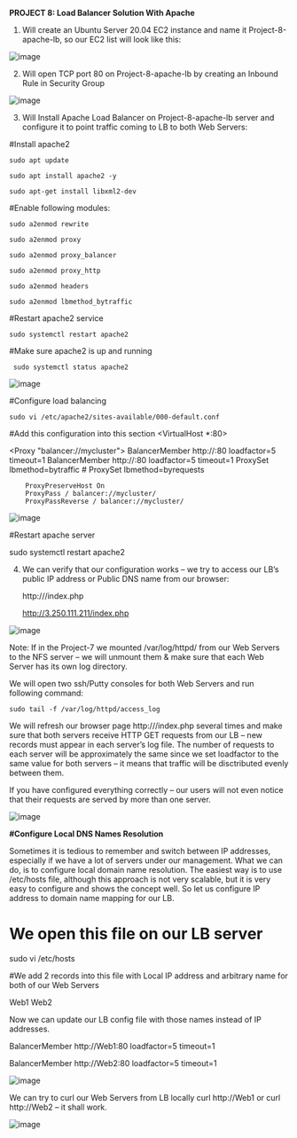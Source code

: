 **PROJECT 8: Load Balancer Solution With Apache**

1. Will create an Ubuntu Server 20.04 EC2 instance and name it Project-8-apache-lb, so our EC2 list will look like this:

![image](https://user-images.githubusercontent.com/67065306/135689094-bb3ed4fe-8d60-46b5-a484-2a602d7e74b9.png)

2. Will open TCP port 80 on Project-8-apache-lb by creating an Inbound Rule in Security Group

  ![image](https://user-images.githubusercontent.com/67065306/135689301-0d1c6871-1ebc-4974-a1b0-0ea4d5f05fd2.png)
  
3. Will Install Apache Load Balancer on Project-8-apache-lb server and configure it to point traffic coming to LB to both Web Servers:

#Install apache2

    sudo apt update

    sudo apt install apache2 -y

    sudo apt-get install libxml2-dev


#Enable following modules:

    sudo a2enmod rewrite

    sudo a2enmod proxy

    sudo a2enmod proxy_balancer
  
    sudo a2enmod proxy_http
  
    sudo a2enmod headers
  
    sudo a2enmod lbmethod_bytraffic

#Restart apache2 service

    sudo systemctl restart apache2
    
#Make sure apache2 is up and running

     sudo systemctl status apache2

![image](https://user-images.githubusercontent.com/67065306/135691704-f4a8fb3a-90ca-489c-9bc8-7371c2fcce9a.png)

#Configure load balancing

    sudo vi /etc/apache2/sites-available/000-default.conf

#Add this configuration into this section <VirtualHost *:80>  </VirtualHost>

<Proxy "balancer://mycluster">
               BalancerMember http://<WebServer1-Private-IP-Address>:80 loadfactor=5 timeout=1
               BalancerMember http://<WebServer2-Private-IP-Address>:80 loadfactor=5 timeout=1
               ProxySet lbmethod=bytraffic
               # ProxySet lbmethod=byrequests
        </Proxy>

        ProxyPreserveHost On
        ProxyPass / balancer://mycluster/
        ProxyPassReverse / balancer://mycluster/
  
![image](https://user-images.githubusercontent.com/67065306/135692456-9c8f121f-c9e4-4414-9da2-c1a160cf0e3a.png)

#Restart apache server

   sudo systemctl restart apache2
  
4. We can verify that our configuration works – we try to access our LB’s public IP address or Public DNS name from our browser:
  
     http://<Load-Balancer-Public-IP-Address-or-Public-DNS-Name>/index.php
  
     http://3.250.111.211/index.php

![image](https://user-images.githubusercontent.com/67065306/135692816-dec80f9c-01c6-46ee-baa3-9df85fed5f8b.png)


Note: If in the Project-7 we mounted /var/log/httpd/ from our Web Servers to the NFS server – we will unmount them & make sure that each Web Server has its own log directory.

We will open two ssh/Putty consoles for both Web Servers and run following command:

    sudo tail -f /var/log/httpd/access_log
  
We will refresh our browser page http://<Load-Balancer-Public-IP-Address-or-Public-DNS-Name>/index.php several times and make sure that both servers receive HTTP GET requests from our LB – new records must appear in each server’s log file. The number of requests to each server will be approximately the same since we set loadfactor to the same value for both servers – it means that traffic will be disctributed evenly between them.

If you have configured everything correctly – our users will not even notice that their requests are served by more than one server.
  
![image](https://user-images.githubusercontent.com/67065306/135694502-366b487a-6ee8-49e9-9f07-ae9e7b1cdc4c.png)

**#Configure Local DNS Names Resolution**

Sometimes it is tedious to remember and switch between IP addresses, especially if we have a lot of servers under our management.
What we can do, is to configure local domain name resolution. The easiest way is to use /etc/hosts file, although this approach is not very scalable, but it is very easy to configure and shows the concept well. So let us configure IP address to domain name mapping for our LB.

# We open this file on our LB server

sudo vi /etc/hosts

#We add 2 records into this file with Local IP address and arbitrary name for both of our Web Servers

<WebServer1-Private-IP-Address> Web1
<WebServer2-Private-IP-Address> Web2

Now we can update our LB config file with those names instead of IP addresses.

   BalancerMember http://Web1:80 loadfactor=5 timeout=1
  
   BalancerMember http://Web2:80 loadfactor=5 timeout=1

![image](https://user-images.githubusercontent.com/67065306/135694940-338b8429-46d5-4b2d-ad81-67f0d05393f0.png)


 We  can try to curl our Web Servers from LB locally curl http://Web1 or curl http://Web2 – it shall work.

![image](https://user-images.githubusercontent.com/67065306/135695236-2568fbda-502c-4fff-af0f-eaf325befaa2.png)








